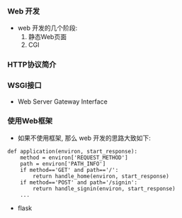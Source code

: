 ### Web 开发
* web 开发的几个阶段:
    1. 静态Web页面
    2. CGI



### HTTP协议简介



### WSGI接口
* Web Server Gateway Interface


### 使用Web框架
* 如果不使用框架, 那么 web 开发的思路大致如下:
```
def application(environ, start_response):
    method = environ['REQUEST_METHOD']
    path = environ['PATH_INFO']
    if method=='GET' and path=='/':
        return handle_home(environ, start_response)
    if method=='POST' and path='/signin':
        return handle_signin(environ, start_response)
    ...
```

* flask
